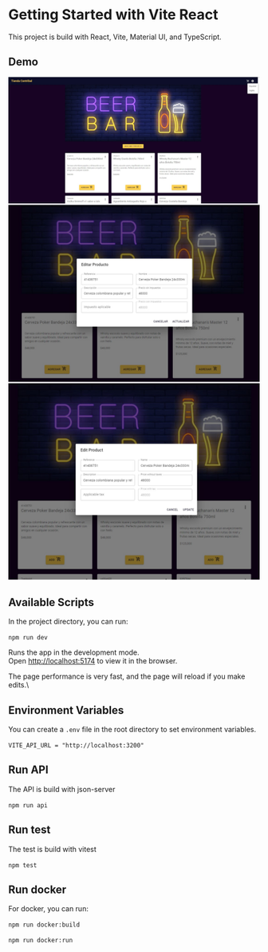 # Getting Started with Vite React

This project is build with React, Vite, Material UI, and TypeScript.

## Demo

<img src="images/main.jpg"/>

<img src="images/edit-es.jpg"/>

<img src="images/edit-en.jpg"/>

## Available Scripts

In the project directory, you can run:

`npm run dev`

Runs the app in the development mode.\
Open [http://localhost:5174](http://localhost:5174) to view it in the browser.

The page performance is very fast, and the page will reload if you make edits.\

## Environment Variables

You can create a `.env` file in the root directory to set environment variables.

`VITE_API_URL = "http://localhost:3200"`

## Run API

The API is build with json-server

`npm run api`

## Run test

The test is build with vitest

`npm test`

## Run docker

For docker, you can run:

`npm run docker:build`

`npm run docker:run`
